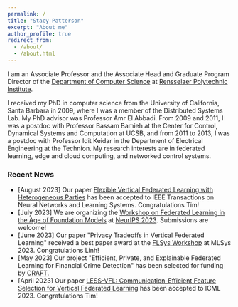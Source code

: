 ```yaml
---
permalink: /
title: "Stacy Patterson"
excerpt: "About me"
author_profile: true
redirect_from: 
  - /about/
  - /about.html
---
```


I am an Associate Professor and the Associate Head and Graduate Program Director of the [Department of Computer Science](https://science.rpi.edu/computer-science) at 
[Rensselaer Polytechnic Institute](https://rpi.edu/).

I received my PhD in computer science from the University of California, Santa Barbara in 2009, where I was a member of the Distributed Systems Lab. My PhD advisor was Professor Amr El Abbadi. From 2009 and 2011, I was a postdoc with Professor Bassam Bamieh at the Center for Control, Dynamical Systems and Computation at UCSB, and from 2011 to 2013, I was a postdoc with Professor Idit Keidar in the Department of Electrical Engineering at the Technion.
My research interests are in federated learning, edge and cloud computing, and networked control systems.


### Recent News
* [August 2023] Our paper [Flexible Vertical Federated Learning with Heterogeneous Parties](https://arxiv.org/abs/2208.12672) has been accepted to IEEE Transactions on Neural Networks and Learning Systems. Congratulations Tim! 
* [July 2023] We are organizing the [Workshop on Federated Learning in the Age of Foundation Models](https://federated-learning.org/fl@fm-neurips-2023/) at [NeurIPS 2023](https://neurips.cc/Conferences/2023). Submissions are welcome!
* [June 2023] Our paper "Privacy Tradeoffs in Vertical Federated Learning" received a best paper award at the [FLSys Workshop](https://flsys.github.io/) at MLSys 2023. Congratulations Linh!
* [May 2023] Our project "Efficient, Private, and Explainable Federated Learning for Financial Crime Detection" has been selected for funding by [CRAFT](https://www.stevens.edu/craft).
* [April 2023] Our paper [LESS-VFL: Communication-Efficient Feature Selection for Vertical Federated Learning](https://arxiv.org/abs/2305.02219) has been accepted to ICML 2023. Congratulations Tim!

